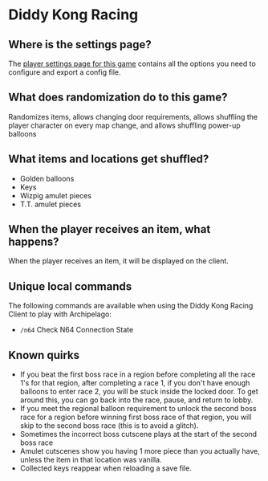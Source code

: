 # Diddy Kong Racing

## Where is the settings page?
The [player settings page for this game](../player-settings) contains all the options you need to configure and export a
config file.

## What does randomization do to this game?
Randomizes items, allows changing door requirements, allows shuffling the player character on every map change, and allows shuffling power-up balloons

## What items and locations get shuffled?
- Golden balloons
- Keys
- Wizpig amulet pieces
- T.T. amulet pieces

## When the player receives an item, what happens?
When the player receives an item, it will be displayed on the client.

## Unique local commands
The following commands are available when using the Diddy Kong Racing Client to play with Archipelago:
- `/n64` Check N64 Connection State

## Known quirks
- If you beat the first boss race in a region before completing all the race 1's for that region, after completing a race 1, if you don't have enough balloons to enter race 2, you will be stuck inside the locked door. To get around this, you can go back into the race, pause, and return to lobby.
- If you meet the regional balloon requirement to unlock the second boss race for a region before winning first boss race of that region, you will skip to the second boss race (this is to avoid a glitch).
- Sometimes the incorrect boss cutscene plays at the start of the second boss race
- Amulet cutscenes show you having 1 more piece than you actually have, unless the item in that location was vanilla.
- Collected keys reappear when reloading a save file.
